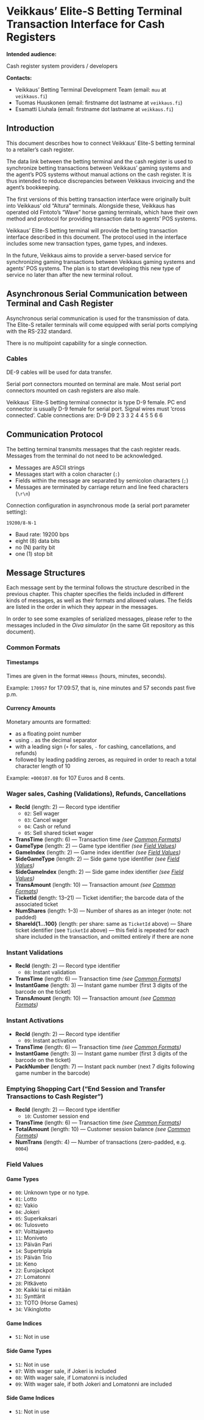 # Veikkaus’ Elite-S Betting Terminal Transaction Interface for Cash Registers

**Intended audience:**

Cash register system providers / developers

**Contacts:**

- Veikkaus’ Betting Terminal Development Team (email: `muu` at `veikkaus.fi`)
- Tuomas Huuskonen (email: firstname dot lastname at `veikkaus.fi`)
- Esamatti Liuhala (email: firstname dot lastname at `veikkaus.fi`)

## Introduction

This document describes how to connect Veikkaus’ Elite-S betting terminal to a retailer’s cash register.

The data link between the betting terminal and the cash register is used to synchronize betting transactions between Veikkaus’ gaming systems and the agent’s POS systems without manual actions on the cash register. It is thus intended to reduce discrepancies between Veikkaus invoicing and the agent’s bookkeeping.

The first versions of this betting transaction interface were originally built into Veikkaus’ old “Altura” terminals. Alongside these, Veikkaus has operated old Fintoto’s “Wave” horse gaming terminals, which have their own method and protocol for providing transaction data to agents’ POS systems.

Veikkaus’ Elite-S betting terminal will provide the betting transaction interface described in this document. The protocol used in the interface includes some new transaction types, game types, and indexes.

In the future, Veikkaus aims to provide a server-based service for synchronizing gaming transactions between Veikkaus gaming systems and agents’ POS systems. The plan is to start developing this new type of service no later than after the new terminal rollout.

## Asynchronous Serial Communication between Terminal and Cash Register

Asynchronous serial communication is used for the transmission of data. The Elite-S retailer terminals will come equipped with serial ports complying with the RS-232 standard.

There is no multipoint capability for a single connection.

### Cables

DE-9 cables will be used for data transfer.

Serial port connectors mounted on terminal are male. Most serial port connectors mounted on cash registers are also male.

Veikkaus´ Elite-S betting terminal connector is type D-9 female. PC end connector is usually D-9 female for serial port. Signal wires must ‘cross connected’. 
Cable connections are: 
D-9  D9 
2 3 
3 2 
4 4 
5 5 
6 6

## Communication Protocol

The betting terminal transmits messages that the cash register reads. Messages from the terminal do not need to be acknowledged.

- Messages are ASCII strings
- Messages start with a colon character (`:`)
- Fields within the message are separated by semicolon characters (`;`)
- Messages are terminated by carriage return and line feed characters (`\r\n`)

Connection configuration in asynchronous mode (a serial port parameter setting):

    19200/8-N-1

- Baud rate: 19200 bps
- eight (8) data bits
- no (N) parity bit
- one (1) stop bit

## Message Structures

Each message sent by the terminal follows the structure described in the previous chapter. This chapter specifies the fields included in different kinds of messages, as well as their formats and allowed values. The fields are listed in the order in which they appear in the messages.

In order to see some examples of serialized messages, please refer to the messages included in the _Oiva simulator_ (in the same Git repository as this document).

### Common Formats

#### Timestamps

Times are given in the format `HHmmss` (hours, minutes, seconds).

Example: `170957` for 17:09:57, that is, nine minutes and 57 seconds past five p.m.

#### Currency Amounts

Monetary amounts are formatted:

- as a floating point number
- using `.` as the decimal separator
- with a leading sign (`+` for sales, `-` for cashing, cancellations, and refunds)
- followed by leading padding zeroes, as required in order to reach a total character length of 10

Example: `+000107.08` for 107 Euros and 8 cents.

### Wager sales, Cashing (Validations), Refunds, Cancellations

- **RecId** (length: 2) — Record type identifier
    - `02`: Sell wager
    - `03`: Cancel wager
    - `04`: Cash or refund
    - `05`: Sell shared ticket wager
- **TransTime** (length: 6) — Transaction time _(see [Common Formats](#common-formats))_
- **GameType** (length: 2) — Game type identifier _(see [Field Values](#field-values))_
- **GameIndex** (length: 2) — Game index identifier _(see [Field Values](#field-values))_
- **SideGameType** (length: 2) — Side game type identifier _(see [Field Values](#field-values))_
- **SideGameIndex** (length: 2) — Side game index identifier _(see [Field Values](#field-values))_
- **TransAmount** (length: 10) — Transaction amount _(see [Common Formats](#common-formats))_
- **TicketId** (length: 13–21) — Ticket identifier; the barcode data of the associated ticket
- **NumShares** (length: 1–3) — Number of shares as an integer (note: not padded)
- **ShareId{1…100}** (length: per share: same as `TicketId` above) — Share ticket identifier (see `TicketId` above) — this field is repeated for each share included in the transaction, and omitted entirely if there are none

### Instant Validations

- **RecId** (length: 2) — Record type identifier
  - `08`: Instant validation
- **TransTime** (length: 6) — Transaction time _(see [Common Formats](#common-formats))_
- **InstantGame** (length: 3) — Instant game number (first 3 digits of the barcode on the ticket) 
- **TransAmount** (length: 10) — Transaction amount _(see [Common Formats](#common-formats))_

### Instant Activations

- **RecId** (length: 2) — Record type identifier
  - `09`: Instant activation
- **TransTime** (length: 6) — Transaction time _(see [Common Formats](#common-formats))_
- **InstantGame** (length: 3) — Instant game number (first 3 digits of the barcode on the ticket) 
- **PackNumber** (length: 7) — Instant pack number (next 7 digits following game number in the barcode)

### Emptying Shopping Cart (“End Session and Transfer Transactions to Cash Register”)

- **RecId** (length: 2) — Record type identifier
    - `10`: Customer session end
- **TransTime** (length: 6) — Transaction time _(see [Common Formats](#common-formats))_
- **TotalAmount** (length: 10) — Customer session balance _(see [Common Formats](#common-formats))_
- **NumTrans** (length: 4) — Number of transactions (zero-padded, e.g. `0004`)

### Field Values

#### Game Types

- `00`: Unknown type or no type.
- `01`: Lotto
- `02`: Vakio
- `04`: Jokeri
- `05`: Superkaksari
- `06`: Tulosveto
- `07`: Voittajaveto
- `11`: Moniveto
- `13`: Päivän Pari
- `14`: Supertripla
- `15`: Päivän Trio
- `18`: Keno
- `22`: Eurojackpot
- `27`: Lomatonni
- `28`: Pitkäveto
- `30`: Kaikki tai ei mitään
- `31`: Synttärit
- `33`: TOTO (Horse Games)
- `34`: Vikinglotto

#### Game Indices

- `51`: Not in use

#### Side Game Types

- `51`: Not in use
- `07`: With wager sale, if Jokeri is included
- `08`: With wager sale, if Lomatonni is included
- `09`: With wager sale, if both Jokeri and Lomatonni are included

#### Side Game Indices

- `51`: Not in use














